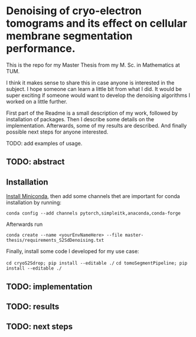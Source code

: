 # Denoising of cryo-electron tomograms and its effect on cellular membrane segmentation performance.

This is the repo for my Master Thesis from my M. Sc. in Mathematics at TUM.

I think it makes sense to share this in case anyone is interested in the subject. I hope someone can learn a little bit from what I did. It would be super exciting if someone would want to develop the denoising algorithms I worked on a little further.

First part of the Readme is a small description of my work, followed by installation of packages. Then I describe some details on the implementation. Afterwards, some of my results are described. And finally possible next steps for anyone interested.

TODO: add examples of usage.

## TODO: abstract

## Installation 

[Install Miniconda](https://docs.conda.io/en/latest/miniconda.html), then add some channels thet are important for conda installation by running:

`conda config --add channels pytorch,simpleitk,anaconda,conda-forge`

Afterwards run

`conda create --name <yourEnvNameHere> --file master-thesis/requirements_S2SdDenoising.txt`

Finally, install some code I developed for my use case:

`cd cryoS2Sdrop; pip install --editable ./`
`cd tomoSegmentPipeline; pip install --editable ./`


## TODO: implementation


## TODO: results

## TODO: next steps